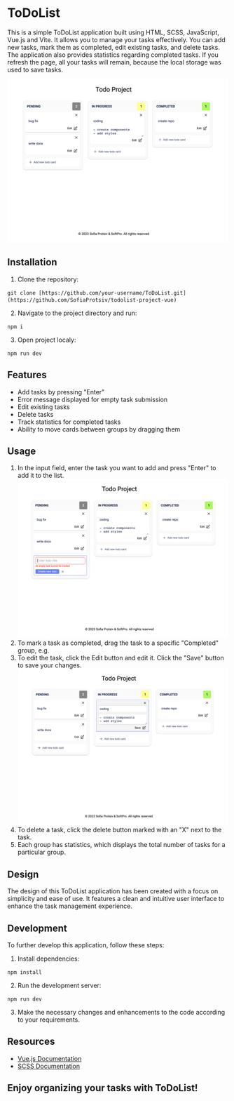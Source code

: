 # ToDoList

This is a simple ToDoList application built using HTML, SCSS, JavaScript, Vue.js and Vite. It allows you to manage your tasks effectively. You can add new tasks, mark them as completed, edit existing tasks, and delete tasks. The application also provides statistics regarding completed tasks. If you refresh the page, all your tasks will remain, because the local storage was used to save tasks.

![my todolist](./public/todolist.png)

## Installation

1. Clone the repository:

```
git clone [https://github.com/your-username/ToDoList.git](https://github.com/SofiaProtsiv/todolist-project-vue)
```

2. Navigate to the project directory and run:

```
npm i
```

3. Open project localy:
```
npm run dev
```

## Features

- Add tasks by pressing "Enter"
- Error message displayed for empty task submission
- Edit existing tasks
- Delete tasks
- Track statistics for completed tasks
- Ability to move cards between groups by dragging them

## Usage

1. In the input field, enter the task you want to add and press "Enter" to add it to the list.
![how to add](./public/todolist_add.png)
2. To mark a task as completed, drag the task to a specific "Completed" group, e.g.
3. To edit the task, click the Edit button and edit it. Click the "Save" button to save your changes.
![how to edit](./public/todolist_edit.png)
4. To delete a task, click the delete button marked with an "X" next to the task.
5. Each group has statistics, which displays the total number of tasks for a particular group.

## Design

The design of this ToDoList application has been created with a focus on simplicity and ease of use. It features a clean and intuitive user interface to enhance the task management experience.

## Development

To further develop this application, follow these steps:

1. Install dependencies:

```
npm install
```

2. Run the development server:

```
npm run dev
```

3. Make the necessary changes and enhancements to the code according to your requirements.

## Resources

- [Vue.js Documentation](https://vuejs.org/)
- [SCSS Documentation](https://sass-lang.com/documentation)

## Enjoy organizing your tasks with ToDoList!
